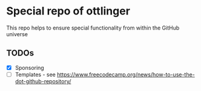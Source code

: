# Special repo of ottlinger

This repo helps to ensure special functionality from within the GitHub universe

## TODOs

* [X] Sponsoring
* [ ] Templates - see https://www.freecodecamp.org/news/how-to-use-the-dot-github-repository/
